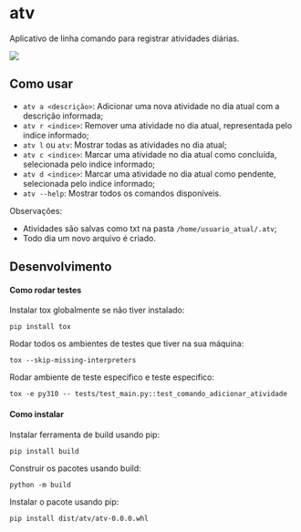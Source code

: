 # atv

Aplicativo de linha comando para registrar atividades diárias.

![](https://github.com/rafaellcoellho/atv/como_usar.gif)

## Como usar

- `atv a <descrição>`: Adicionar uma nova atividade no dia atual
com a descrição informada;
- `atv r <indice>`: Remover uma atividade no dia atual, representada
pelo indice informado;
- `atv l` ou `atv`: Mostrar todas as atividades no dia atual;
- `atv c <indice>`: Marcar uma atividade no dia atual como concluída, selecionada
pelo indice informado;
- `atv d <indice>`: Marcar uma atividade no dia atual como pendente, selecionada
pelo indice informado;
- `atv --help`: Mostrar todos os comandos disponíveis.

Observações:

- Atividades são salvas como txt na pasta `/home/usuario_atual/.atv`;
- Todo dia um novo arquivo é criado.

## Desenvolvimento

#### Como rodar testes

Instalar tox globalmente se não tiver instalado:

```
pip install tox
```

Rodar todos os ambientes de testes que tiver na sua máquina:

```
tox --skip-missing-interpreters
```

Rodar ambiente de teste especifico e teste especifico:

```
tox -e py310 -- tests/test_main.py::test_comando_adicionar_atividade
```

#### Como instalar

Instalar ferramenta de build usando pip:

```
pip install build
```

Construir os pacotes usando build:

```
python -m build
```

Instalar o pacote usando pip:

```
pip install dist/atv/atv-0.0.0.whl
```
